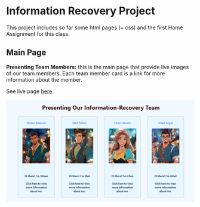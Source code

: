 # Information Recovery Project

This project includes so far some html pages (+ css) and the first Home Assignment for this class.

## Main Page
**Presenting Team Members:** this is the main page that provide live images of our team members. Each team member card is a link for more information about the member.

See live page [here](./main.html)

<img src="images/mainPage.png" alt="App Starts" width="700">


